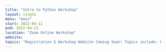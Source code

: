 ```yaml
---
title: "Intro to Python Workshop"
layout: single
menu: "main"
start: 2022-04-11
end: 2022-04-12
location: "Zoom Online Workshop"
website: 
topics: "Registration & Workshop Website Coming Soon! Topics include: Plotting & Programming in Python." 
---
```

